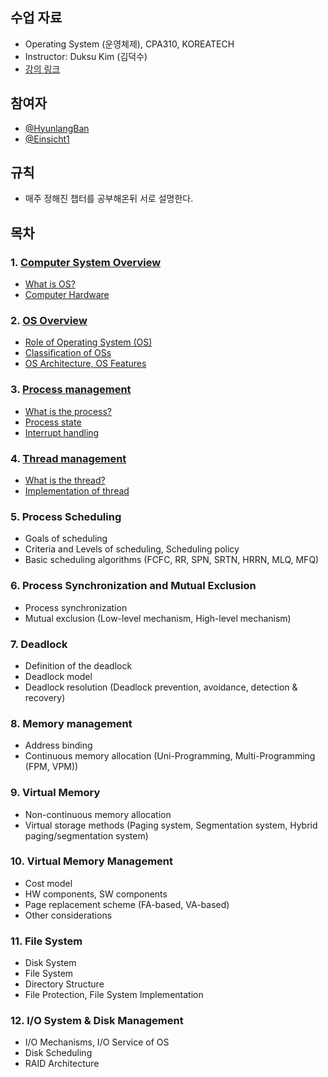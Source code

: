 ## 수업 자료
- Operating System (운영체제), CPA310, KOREATECH
- Instructor: Duksu Kim (김덕수)
- [강의 링크](https://www.youtube.com/playlist?list=PLBrGAFAIyf5rby7QylRc6JxU5lzQ9c4tN)

## 참여자
- [@HyunlangBan](https://github.com/HyunlangBan)
- [@Einsicht1](https://github.com/Einsicht1)

## 규칙
- 매주 정해진 챕터를 공부해온뒤 서로 설명한다.

## 목차
### 1. [Computer System Overview](L1_computer_System_Overview)
- [What is OS?](L1_computer_System_Overview/Computer_HW.md)
- [Computer Hardware](L1_computer_System_Overview/Computer_HW.md)

### 2. [OS Overview](L2_OS_Overview)
- [Role of Operating System (OS)](L2_OS_Overview/1_Role_of_Operating_System.md)
- [Classification of OSs](L2_OS_Overview/2_Classification_of_OS.md)
- [OS Architecture, OS Features](L2_OS_Overview/3_Architecture_Feature_of_OS.md)

### 3. [Process management](L3_Process_Management)
- [What is the process?](L3_Process_Management/1_What_is_the_process_and_process_state.md)
- [Process state](L3_Process_Management/1_What_is_the_process_and_process_state.md)
- [Interrupt handling](L3_Process_Management/2_Interrupt_Handling.md)

### 4. [Thread management](L4_Thread_Management)
- [What is the thread?](L4_Thread_Management/1_Implementation_of_thread.md)
- [Implementation of thread](L4_Thread_Management/1_Implementation_of_thread.md)

### 5. Process Scheduling
- Goals of scheduling
- Criteria and Levels of scheduling, Scheduling policy
- Basic scheduling algorithms (FCFC, RR, SPN, SRTN, HRRN, MLQ, MFQ)

### 6. Process Synchronization and Mutual Exclusion
- Process synchronization
- Mutual exclusion (Low-level mechanism, High-level mechanism)

### 7. Deadlock
- Definition of the deadlock
- Deadlock model
- Deadlock resolution (Deadlock prevention, avoidance, detection & recovery)

### 8. Memory management
- Address binding
- Continuous memory allocation (Uni-Programming, Multi-Programming (FPM, VPM))

### 9. Virtual Memory
- Non-continuous memory allocation
- Virtual storage methods (Paging system, Segmentation system, Hybrid paging/segmentation system)

### 10. Virtual Memory Management
- Cost model
- HW components, SW components
- Page replacement scheme (FA-based, VA-based)
- Other considerations

### 11. File System
- Disk System
- File System
- Directory Structure
- File Protection, File System Implementation

### 12. I/O System & Disk Management
- I/O Mechanisms, I/O Service of OS
- Disk Scheduling
- RAID Architecture
